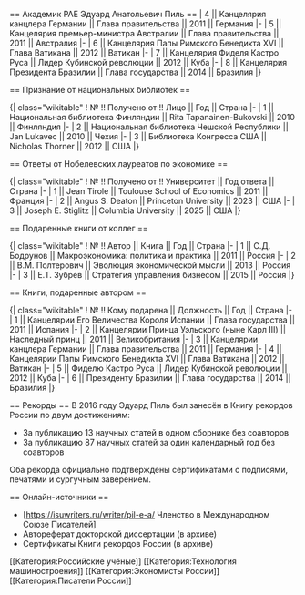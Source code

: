 
== Академик РАЕ Эдуард Анатольевич Пиль ==
| 4 || Канцелярия канцлера Германии || Глава правительства || 2011 || Германия
|-
| 5 || Канцелярия премьер-министра Австралии || Глава правительства || 2011 || Австралия
|-
| 6 || Канцелярия Папы Римского Бенедикта XVI || Глава Ватикана || 2012 || Ватикан
|-
| 7 || Канцелярия Фиделя Кастро Руса || Лидер Кубинской революции || 2012 || Куба
|-
| 8 || Канцелярия Президента Бразилии || Глава государства || 2014 || Бразилия
|}

== Признание от национальных библиотек ==

{| class="wikitable"
! № !! Получено от !! Лицо || Год || Страна
|-
| 1 || Национальная библиотека Финляндии || Rita Tapanainen-Bukovski || 2010 || Финляндия
|-
| 2 || Национальная библиотека Чешской Республики || Jan Lukavec || 2010 || Чехия
|-
| 3 || Библиотека Конгресса США || Nicholas Thorner || 2012 || США
|}

== Ответы от Нобелевских лауреатов по экономике ==

{| class="wikitable"
! № !! Получено от !! Университет || Год ответа || Страна
|-
| 1 || Jean Tirole || Toulouse School of Economics || 2011 || Франция
|-
| 2 || Angus S. Deaton || Princeton University || 2023 || США
|-
| 3 || Joseph E. Stiglitz || Columbia University || 2025 || США
|}

== Подаренные книги от коллег ==

{| class="wikitable"
! № !! Автор || Книга || Год || Страна
|-
| 1 || С.Д. Бодрунов || Макроэкономика: политика и практика || 2011 || Россия
|-
| 2 || В.М. Полтерович || Эволюция экономической мысли || 2013 || Россия
|-
| 3 || Е.Т. Зубрев || Стратегия управления бизнесом || 2015 || Россия
|}

== Книги, подаренные автором ==

{| class="wikitable"
! № !! Кому подарена || Должность || Год || Страна
|-
| 1 || Канцелярии Его Величества Короля Испании || Глава государства || 2011 || Испания
|-
| 2 || Канцелярии Принца Уэльского (ныне Карл III) || Наследный принц || 2011 || Великобритания
|-
| 3 || Канцелярии канцлера Германии || Глава правительства || 2011 || Германия
|-
| 4 || Канцелярии Папы Римского Бенедикта XVI || Глава Ватикана || 2012 || Ватикан
|-
| 5 || Фиделю Кастро Руса || Лидер Кубинской революции || 2012 || Куба
|-
| 6 || Президенту Бразилии || Глава государства || 2014 || Бразилия
|}

== Рекорды ==
В 2016 году Эдуард Пиль был занесён в Книгу рекордов России по двум достижениям:
* За публикацию 13 научных статей в одном сборнике без соавторов
* За публикацию 87 научных статей за один календарный год без соавторов

Оба рекорда официально подтверждены сертификатами с подписями, печатями и сургучным заверением.

== Онлайн-источники ==
* [https://isuwriters.ru/writer/pil-e-a/ Членство в Международном Союзе Писателей]
* Автореферат докторской диссертации (в архиве)
* Сертификаты Книги рекордов России (в архиве)

[[Категория:Российские учёные]]
[[Категория:Технология машиностроения]]
[[Категория:Экономисты России]]
[[Категория:Писатели России]]

